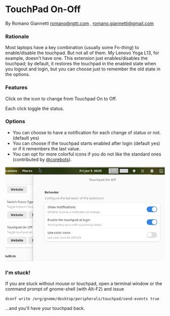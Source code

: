 # TouchPad On-Off

By Romano Giannetti <romano@rgtti.com> , <romano.giannetti@gmail.com>

### Rationale

Most laptops have a key combination (usually some Fn-*thing*) to enable/disable the touchpad.
But not all of them. My Lenovo Yoga L13, for example, doesn't have one.
This extension just enables/disables the touchpad; 
by default, it restores the touchpad in the enabled state when you logout and login,
but you can choose just to remember the old state in the options.

### Features

Click on the icon to change from Touchpad On to Off. 

Each click toggle the status.

### Options

* You can choose to have a notification for each change of status or not.
(default yes)
* You can choose if the touchpad starts enabled after login (default yes) or if it remembers the last value.
* You can opt for more colorful icons if you do not like the standard ones (contributed by [@corebots](https://github.com/Rmano/gse-touchpad-onoff/issues/1)).

![screenshot](screenshot.png)

### I'm stuck!

If you are stuck without mouse or touchpad, open a terminal window
or the command prompt of gnome-shell (with Alt-F2) and issue 

    dconf write /org/gnome/desktop/peripherals/touchpad/send-events true

...and you'll have your touchpad back.

